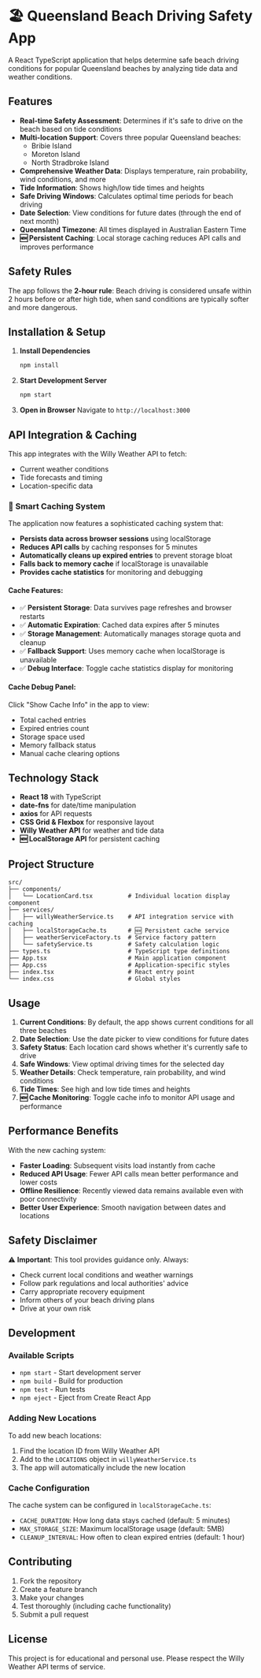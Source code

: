 # 🏖️ Queensland Beach Driving Safety App

A React TypeScript application that helps determine safe beach driving conditions for popular Queensland beaches by analyzing tide data and weather conditions.

## Features

- **Real-time Safety Assessment**: Determines if it's safe to drive on the beach based on tide conditions
- **Multi-location Support**: Covers three popular Queensland beaches:
  - Bribie Island
  - Moreton Island  
  - North Stradbroke Island
- **Comprehensive Weather Data**: Displays temperature, rain probability, wind conditions, and more
- **Tide Information**: Shows high/low tide times and heights
- **Safe Driving Windows**: Calculates optimal time periods for beach driving
- **Date Selection**: View conditions for future dates (through the end of next month)
- **Queensland Timezone**: All times displayed in Australian Eastern Time
- **🆕 Persistent Caching**: Local storage caching reduces API calls and improves performance

## Safety Rules

The app follows the **2-hour rule**: Beach driving is considered unsafe within 2 hours before or after high tide, when sand conditions are typically softer and more dangerous.

## Installation & Setup

1. **Install Dependencies**
   ```bash
   npm install
   ```

2. **Start Development Server**
   ```bash
   npm start
   ```

3. **Open in Browser**
   Navigate to `http://localhost:3000`

## API Integration & Caching

This app integrates with the Willy Weather API to fetch:
- Current weather conditions
- Tide forecasts and timing
- Location-specific data

### 🚀 Smart Caching System

The application now features a sophisticated caching system that:

- **Persists data across browser sessions** using localStorage
- **Reduces API calls** by caching responses for 5 minutes
- **Automatically cleans up expired entries** to prevent storage bloat
- **Falls back to memory cache** if localStorage is unavailable
- **Provides cache statistics** for monitoring and debugging

#### Cache Features:
- ✅ **Persistent Storage**: Data survives page refreshes and browser restarts
- ✅ **Automatic Expiration**: Cached data expires after 5 minutes
- ✅ **Storage Management**: Automatically manages storage quota and cleanup
- ✅ **Fallback Support**: Uses memory cache when localStorage is unavailable
- ✅ **Debug Interface**: Toggle cache statistics display for monitoring

#### Cache Debug Panel:
Click "Show Cache Info" in the app to view:
- Total cached entries
- Expired entries count
- Storage space used
- Memory fallback status
- Manual cache clearing options

## Technology Stack

- **React 18** with TypeScript
- **date-fns** for date/time manipulation
- **axios** for API requests
- **CSS Grid & Flexbox** for responsive layout
- **Willy Weather API** for weather and tide data
- **🆕 LocalStorage API** for persistent caching

## Project Structure

```
src/
├── components/
│   └── LocationCard.tsx          # Individual location display component
├── services/
│   ├── willyWeatherService.ts    # API integration service with caching
│   ├── localStorageCache.ts      # 🆕 Persistent cache service
│   ├── weatherServiceFactory.ts  # Service factory pattern
│   └── safetyService.ts          # Safety calculation logic
├── types.ts                      # TypeScript type definitions
├── App.tsx                       # Main application component
├── App.css                       # Application-specific styles
├── index.tsx                     # React entry point
└── index.css                     # Global styles
```

## Usage

1. **Current Conditions**: By default, the app shows current conditions for all three beaches
2. **Date Selection**: Use the date picker to view conditions for future dates
3. **Safety Status**: Each location card shows whether it's currently safe to drive
4. **Safe Windows**: View optimal driving times for the selected day
5. **Weather Details**: Check temperature, rain probability, and wind conditions
6. **Tide Times**: See high and low tide times and heights
7. **🆕 Cache Monitoring**: Toggle cache info to monitor API usage and performance

## Performance Benefits

With the new caching system:
- **Faster Loading**: Subsequent visits load instantly from cache
- **Reduced API Usage**: Fewer API calls mean better performance and lower costs
- **Offline Resilience**: Recently viewed data remains available even with poor connectivity
- **Better User Experience**: Smooth navigation between dates and locations

## Safety Disclaimer

⚠️ **Important**: This tool provides guidance only. Always:
- Check current local conditions and weather warnings
- Follow park regulations and local authorities' advice
- Carry appropriate recovery equipment
- Inform others of your beach driving plans
- Drive at your own risk

## Development

### Available Scripts

- `npm start` - Start development server
- `npm build` - Build for production
- `npm test` - Run tests
- `npm eject` - Eject from Create React App

### Adding New Locations

To add new beach locations:
1. Find the location ID from Willy Weather API
2. Add to the `LOCATIONS` object in `willyWeatherService.ts`
3. The app will automatically include the new location

### Cache Configuration

The cache system can be configured in `localStorageCache.ts`:
- `CACHE_DURATION`: How long data stays cached (default: 5 minutes)
- `MAX_STORAGE_SIZE`: Maximum localStorage usage (default: 5MB)
- `CLEANUP_INTERVAL`: How often to clean expired entries (default: 1 hour)

## Contributing

1. Fork the repository
2. Create a feature branch
3. Make your changes
4. Test thoroughly (including cache functionality)
5. Submit a pull request

## License

This project is for educational and personal use. Please respect the Willy Weather API terms of service.